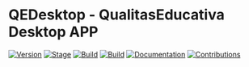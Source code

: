 # QEDesktop - QualitasEducativa Desktop APP

[![Version](https://img.shields.io/badge/QEDesktop-1.0.0-brightgreen.svg?maxAge=259200)]()
[![Stage](https://img.shields.io/badge/Release-UnderDevelopment-orange.svg)]()
[![Build](https://img.shields.io/badge/Supported_OS-Windows-blue.svg)]()
[![Build](https://img.shields.io/badge/Supported_OS-MacOs-white.svg)]()
[![Documentation](https://img.shields.io/badge/Docs-Press_Here!-purple.svg?maxAge=259200)](https://ivan-novomiast.github.io/QEDesktop/documentacion/)
[![Contributions](https://img.shields.io/badge/Contributions-Press_Here!-yellow.svg?maxAge=259200)](https://ivan-novomiast.github.io/QEDesktop/contribucion/)

<img src="" alt=""/>
